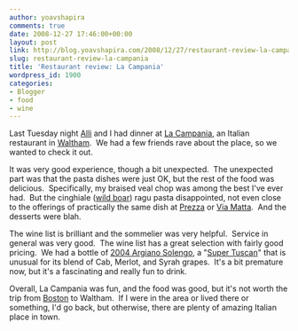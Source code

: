 ```yaml
---
author: yoavshapira
comments: true
date: 2008-12-27 17:46:00+00:00
layout: post
link: http://blog.yoavshapira.com/2008/12/27/restaurant-review-la-campania/
slug: restaurant-review-la-campania
title: 'Restaurant review: La Campania'
wordpress_id: 1900
categories:
- Blogger
- food
- wine
---
```


Last Tuesday night [Alli](http://allisonshapira.com) and I had dinner at [La Campania](http://www.lacampania.com/), an Italian restaurant in [Waltham](http://www.city.waltham.ma.us/).  We had a few friends rave about the place, so we wanted to check it out.

  


It was very good experience, though a bit unexpected.  The unexpected part was that the pasta dishes were just OK, but the rest of the food was delicious.  Specifically, my braised veal chop was among the best I've ever had.  But the cinghiale ([wild boar](http://en.wikipedia.org/wiki/Wild_boar)) ragu pasta disappointed, not even close to the offerings of practically the same dish at [Prezza](http://www.prezza.com/) or [Via Matta](http://www.viamattarestaurant.com/index_flash.htmv).  And the desserts were blah.

  


The wine list is brilliant and the sommelier was very helpful.  Service in general was very good.  The wine list has a great selection with fairly good pricing.  We had a bottle of [2004 Argiano Solengo](http://winelibrary.com/reviewwine.asp?item=33669), a "[Super Tuscan](http://en.wikipedia.org/wiki/Italian_wine#Super_Tuscans)" that is unusual for its blend of Cab, Merlot, and Syrah grapes.  It's a bit premature now, but it's a fascinating and really fun to drink.

  


Overall, La Campania was fun, and the food was good, but it's not worth the trip from [Boston](http://www.boston.com) to Waltham.  If I were in the area or lived there or something, I'd go back, but otherwise, there are plenty of amazing Italian place in town.
